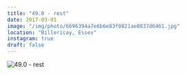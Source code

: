 ```yaml
---
title: "49.0 - rest"
date: 2017-03-01
image: "/img/photo/6696394a7e6b6e83f0821ae0837d6461.jpg"
location: "Billericay, Essex"
instagram: true
draft: false
---
```


![49.0 - rest](/img/photo/6696394a7e6b6e83f0821ae0837d6461.jpg)

